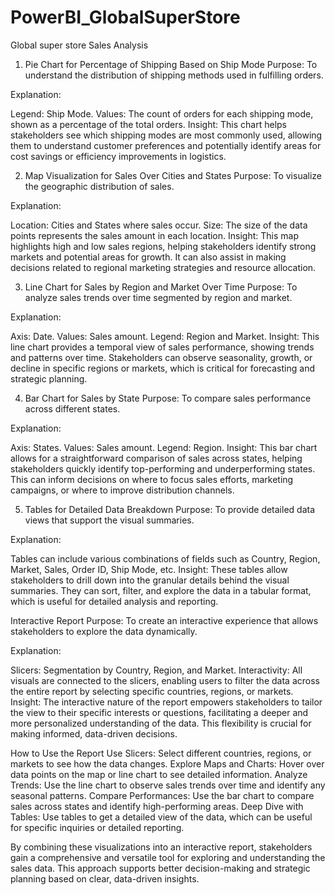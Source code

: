 # PowerBI_GlobalSuperStore
Global super store Sales Analysis

1. Pie Chart for Percentage of Shipping Based on Ship Mode
Purpose: To understand the distribution of shipping methods used in fulfilling orders.

Explanation:

Legend: Ship Mode.
Values: The count of orders for each shipping mode, shown as a percentage of the total orders.
Insight: This chart helps stakeholders see which shipping modes are most commonly used, allowing them to understand customer preferences and potentially identify areas for cost savings or efficiency improvements in logistics.

2. Map Visualization for Sales Over Cities and States
Purpose: To visualize the geographic distribution of sales.

Explanation:

Location: Cities and States where sales occur.
Size: The size of the data points represents the sales amount in each location.
Insight: This map highlights high and low sales regions, helping stakeholders identify strong markets and potential areas for growth. It can also assist in making decisions related to regional marketing strategies and resource allocation.

3. Line Chart for Sales by Region and Market Over Time
Purpose: To analyze sales trends over time segmented by region and market.

Explanation:

Axis: Date.
Values: Sales amount.
Legend: Region and Market.
Insight: This line chart provides a temporal view of sales performance, showing trends and patterns over time. Stakeholders can observe seasonality, growth, or decline in specific regions or markets, which is critical for forecasting and strategic planning.

4. Bar Chart for Sales by State
Purpose: To compare sales performance across different states.

Explanation:

Axis: States.
Values: Sales amount.
Legend: Region.
Insight: This bar chart allows for a straightforward comparison of sales across states, helping stakeholders quickly identify top-performing and underperforming states. This can inform decisions on where to focus sales efforts, marketing campaigns, or where to improve distribution channels.

5. Tables for Detailed Data Breakdown
Purpose: To provide detailed data views that support the visual summaries.

Explanation:

Tables can include various combinations of fields such as Country, Region, Market, Sales, Order ID, Ship Mode, etc.
Insight: These tables allow stakeholders to drill down into the granular details behind the visual summaries. They can sort, filter, and explore the data in a tabular format, which is useful for detailed analysis and reporting.

Interactive Report
Purpose: To create an interactive experience that allows stakeholders to explore the data dynamically.

Explanation:

Slicers: Segmentation by Country, Region, and Market.
Interactivity: All visuals are connected to the slicers, enabling users to filter the data across the entire report by selecting specific countries, regions, or markets.
Insight: The interactive nature of the report empowers stakeholders to tailor the view to their specific interests or questions, facilitating a deeper and more personalized understanding of the data. This flexibility is crucial for making informed, data-driven decisions.

How to Use the Report
Use Slicers: Select different countries, regions, or markets to see how the data changes.
Explore Maps and Charts: Hover over data points on the map or line chart to see detailed information.
Analyze Trends: Use the line chart to observe sales trends over time and identify any seasonal patterns.
Compare Performances: Use the bar chart to compare sales across states and identify high-performing areas.
Deep Dive with Tables: Use tables to get a detailed view of the data, which can be useful for specific inquiries or detailed reporting.

By combining these visualizations into an interactive report, stakeholders gain a comprehensive and versatile tool for exploring and understanding the sales data. This approach supports better decision-making and strategic planning based on clear, data-driven insights.








